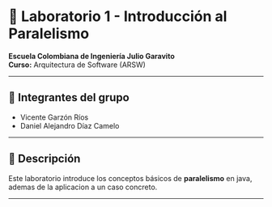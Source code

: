 # 🧵 Laboratorio 1 - Introducción al Paralelismo
**Escuela Colombiana de Ingeniería Julio Garavito**  
**Curso:** Arquitectura de Software (ARSW)

---

## 👥 Integrantes del grupo
- Vicente Garzón Ríos
- Daniel Alejandro Díaz Camelo

---

## 📌 Descripción
Este laboratorio introduce los conceptos básicos de **paralelismo** en java, ademas de la aplicacion a un caso concreto.

---